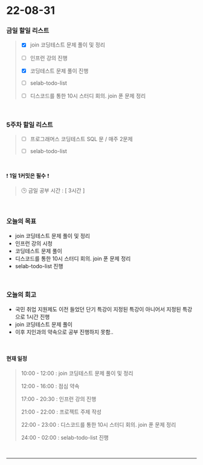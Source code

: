 # 22-08-31
 ### 금일 할일 리스트 
> - [x]  join 코딩테스트 문제 풀이 및 정리
>
> - [ ]  인프런 강의 진행
>
> - [x]  코딩테스트 문제 풀이 진행
>
> - [ ]  selab-todo-list
>
> - [ ]  디스코드를 통한 10시 스터디 회의. join 푼 문제 정리

<br/>

### 5주차 할일 리스트  

> - [ ]  프로그래머스 코딩테스트 SQL 문 / 매주 2문제  
>
> - [ ]  selab-todo-list

<br/>

❗ **1일 1커밋은 필수** ❗
> 🕒 금일 공부 시간 :  [ 3시간 ]    
  
<br/>

### 오늘의 목표
- join 코딩테스트 문제 풀이 및 정리
- 인프런 강의 시청
- 코딩테스트 문제 풀이
- 디스코드를 통한 10시 스터디 회의. join 푼 문제 정리
- selab-todo-list 진행

<br>

### 오늘의 회고
- 국민 취업 지원제도 이전 들었던 단기 특강이 지정된 특강이 아니어서 지정된 특강으로 1시간 진행
- join 코딩테스트 문제 풀이
- 이후 지인과의 약속으로 공부 진행하지 못함..

<br>

#### 현재 일정  
> 10:00 - 12:00 : join 코딩테스트 문제 풀이 및 정리
>
> 12:00 - 16:00 : 점심 약속
>
> 17:00 - 20:30 : 인프런 강의 진행
>
> 21:00 - 22:00 : 프로젝트 주제 작성
>
> 22:00 - 23:00 : 디스코드를 통한 10시 스터디 회의. join 푼 문제 정리
>
> 24:00 - 02:00 : selab-todo-list 진행

<br/>

------------  